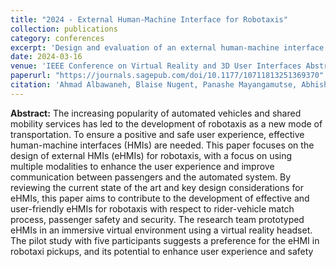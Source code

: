 ```yaml
---
title: "2024 - External Human-Machine Interface for Robotaxis"
collection: publications
category: conferences
excerpt: 'Design and evaluation of an external human-machine interface (eHMI) for robotaxis in a VR/AR environment, enabling clearer communication with external road actors.'
date: 2024-03-16
venue: 'IEEE Conference on Virtual Reality and 3D User Interfaces Abstracts and Workshops (VR Workshops)'
paperurl: "https://journals.sagepub.com/doi/10.1177/10711813251369370"
citation: 'Ahmad Albawaneh, Blaise Nugent, Panashe Mayangamutse, Abhishek Veeramachaneni, Hyungil Kim. (2024). <i>External Human-Machine Interface for Robotaxis</i>. In <i>2024 IEEE Conference on Virtual Reality and 3D User Interfaces Abstracts & Workshops (VRW)</i>, pp. 257-258. IEEE.'
---
```



**Abstract:**
The increasing popularity of automated vehicles and shared mobility services has led to the development of robotaxis as a new mode of transportation. To ensure a positive and safe user experience, effective human-machine interfaces (HMIs) are needed. This paper focuses on the design of external HMIs (eHMIs) for robotaxis, with a focus on using multiple modalities to enhance the user experience and improve communication between passengers and the automated system. By reviewing the current state of the art and key design considerations for eHMIs, this paper aims to contribute to the development of effective and user-friendly eHMIs for robotaxis with respect to rider-vehicle match process, passenger safety and security. The research team prototyped eHMIs in an immersive virtual environment using a virtual reality headset. The pilot study with five participants suggests a preference for the eHMI in robotaxi pickups, and its potential to enhance user experience and safety

